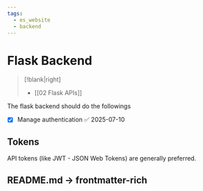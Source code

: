 ```yaml
---
tags:
  - es_website
  - backend
---
```


# Flask Backend 
>[!blank|right]
>- [[02 Flask APIs]]

The flask backend should do the followings
- [x] Manage authentication ✅ 2025-07-10


## Tokens

API tokens (like JWT - JSON Web Tokens) are generally preferred.


## README.md -> frontmatter-rich

